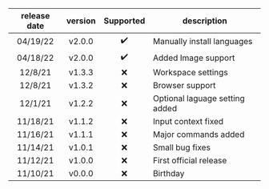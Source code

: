 |release date|version|Supported|description|
|:-:|:-:|:-:|-|
|04/19/22|v2.0.0|✔️|Manually install languages|
|04/18/22|v2.0.0|✔️|Added Image support|
|12/8/21|v1.3.3|❌|Workspace settings|
|12/8/21|v1.3.2|❌|Browser support|
|12/1/21|v1.2.2|❌|Optional laguage setting added|
|11/18/21|v1.1.2|❌|Input context fixed|
|11/16/21|v1.1.1|❌|Major commands added|
|11/14/21|v1.0.1|❌|Small bug fixes|
|11/12/21|v1.0.0|❌|First official release|
|11/10/21|v0.0.0|❌|Birthday|

<!-- |DATE|VERSION|SUPPORT|DESCRIPTION| -->
<!-- ✔️❌ -->